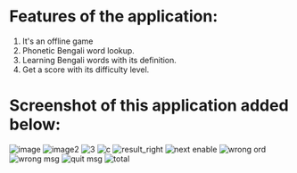  # Features of the application:
 1. It's an offline game
 2. Phonetic Bengali word lookup.
 3. Learning Bengali words with its definition.
 4. Get a score with its difficulty level.

# Screenshot of this application added below:

![image](https://user-images.githubusercontent.com/47174703/74971573-83934000-544a-11ea-95fe-d35d882eb407.jpg) ![image2](https://user-images.githubusercontent.com/47174703/74971639-9f96e180-544a-11ea-9009-0a0f8cfc38ef.jpg) ![3](https://user-images.githubusercontent.com/47174703/74971840-eedd1200-544a-11ea-8255-5fc39847afc6.jpg) ![c](https://user-images.githubusercontent.com/47174703/74971851-f3092f80-544a-11ea-9e1b-e8942dc7b8ee.jpg) ![result_right](https://user-images.githubusercontent.com/47174703/74972128-67dc6980-544b-11ea-9bf2-784abff67a95.jpg) ![next enable](https://user-images.githubusercontent.com/47174703/74971929-0e743a80-544b-11ea-99ff-f77de4be3b0f.jpg) ![wrong ord](https://user-images.githubusercontent.com/47174703/74972047-47141400-544b-11ea-8947-b9e57f8afb33.jpg) ![wrong msg](https://user-images.githubusercontent.com/47174703/74972058-4aa79b00-544b-11ea-9326-1c9954c440c9.jpg) ![quit msg](https://user-images.githubusercontent.com/47174703/74972200-80e51a80-544b-11ea-9eb7-83f8ba0df709.jpg) ![total](https://user-images.githubusercontent.com/47174703/74972206-8478a180-544b-11ea-91b7-d461dd53c1cc.jpg)
